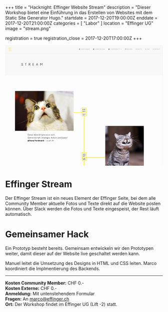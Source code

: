 +++
title = "Hacknight: Effinger Website Stream"
description = "Dieser Workshop bietet eine Einführung in das Erstellen von Websites mit dem Static Site Generator Hugo."
startdate = 2017-12-20T19:00:00Z
enddate = 2017-12-20T21:00:00Z
categories = [ "Labor" ]
location = "Effinger UG"
image = "stream.png"

registration = true
registration_close = 2017-12-20T17:00:00Z
+++

![Effinger Stream](stream.png)


# Effinger Stream

Der Effinger Stream ist ein neues Element der Effinger Seite, bei dem alle Community
Member aktuelle Fotos und Texte direkt auf die Website posten können. Über Slack
werden die Fotos und Texte eingespeist, der Rest läuft automatisch.


# Gemeinsamer Hack

Ein Prototyp besteht bereits. Gemeinsam entwickeln wir den Prototypen weiter,
damit dieser auf der Website live geschaltet werden kann.

Manuel leitet die Umsetzung des Designs in HTML und CSS leiten. Marco koordiniert
die Implmentierung des Backends.

---

**Kosten Community Member:** CHF 0.-   
**Kosten Externe:** CHF 0.-   
**Anmeldung:** Mit untenstehendem Formular   
**Fragen:** An [marco@effinger.ch](mailto:marco@effinger.ch)   
**Ort:** Der Workshop findet im Effinger UG (Lift -2) statt.
